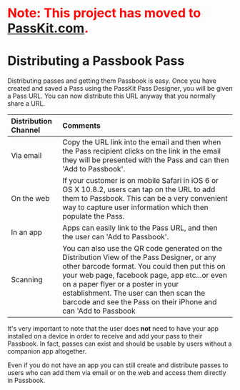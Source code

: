 # <font color='#ff0000'>Note: This project has moved to <a href='https://passkit.com/documentation/'>PassKit.com</a>.</font> #

# Distributing a Passbook Pass #

Distributing passes and getting them Passbook is easy.  Once you have created and saved a Pass using the PassKit Pass Designer, you will be given a Pass URL.  You can now distribute this URL anyway that you normally share a URL.

| Distribution Channel | Comments |
|:---------------------|:---------|
| Via email            |  Copy the URL link into the email and then when the Pass recipient clicks on the link in the email they will be presented with the Pass and can then 'Add to Passbook'. |
| On the web           | If your customer is on mobile Safari in iOS 6 or OS X 10.8.2, users can tap on the URL to add them to Passbook. This can be a very convenient way to capture user information which then populate the Pass. |
| In an app            | Apps can easily link to the Pass URL, and then the user can 'Add to Passbook'.|
| Scanning             | You can also use the QR code generated on the Distribution View of the Pass Designer, or any other barcode format.  You could then put this on your web page, facebook page, app etc...or even on a paper flyer or a poster in your establishment.  The user can then scan the barcode and see the Pass on their iPhone and can 'Add to Passbook |

It's very important to note that the user does **not** need to have your app installed on a device in order to receive and add your pass to their Passbook. In fact, passes can exist and should be usable by users without a companion app altogether.

Even if you do not have an app you can still create and distribute passes to users who can add them via email or on the web and access them directly in Passbook.